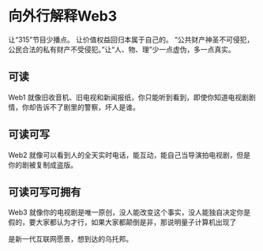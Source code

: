 # 向外行解释Web3

让“315”节目少播点。
让价值权益回归本属于自己的。
“公共财产神圣不可侵犯，公民合法的私有财产不受侵犯。”​
​让“人、物、理”​少一点虚伪，多一点真实。

## 可读
Web1 就像旧收音机、旧电视和新闻报纸，你只能听到看到，即使你知道电视剧剧情，你却告诉不了剧里的警察，坏人是谁。 

## 可读可写
Web2 就像可以看到人的全天实时电话，能互动，能自己当导演拍电视剧，但是你的剧被复制成盗版。

## 可读可写可拥有
Web3 就像你的电视剧是唯一原创，没人能改变这个事实，没人能独自决定你是假的，要大家都认为才行，如果大家都颠倒是非，那说明量子计算机出现了

是新一代互联网愿景，想到达的乌托邦。
